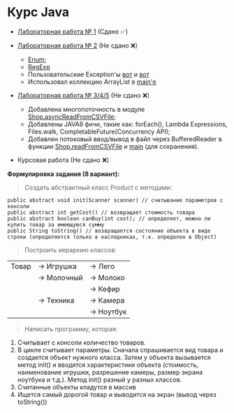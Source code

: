 # Курс Java

 - [Лабораторная работа № 1](https://github.com/alex-rudenkiy/javaLabs/tree/main/lab1)     (Сдано    ✅)
 - [Лабораторная работа № 2](https://github.com/alex-rudenkiy/javaLabs/tree/main/lab2)     (Не сдано ❌)
   * [Enum](https://github.com/alex-rudenkiy/javaLabs/blob/main/lab2/src/ru/bstu/vt/shop/Shop.java);
   * [RegExp](https://github.com/alex-rudenkiy/javaLabs/blob/main/lab2/src/ru/bstu/vt/regxlib/RegxLib.java)
   * Пользовательские Exception'ы [вот](https://github.com/alex-rudenkiy/javaLabs/blob/main/lab2/src/ru/bstu/vt/shop/product/RequiredParameterException.java) и [вот](https://github.com/alex-rudenkiy/javaLabs/blob/main/lab2/src/ru/bstu/vt/regxlib/ParseException.java)
   * Использовал коллекцию ArrayList<Product> в [main'е](https://github.com/alex-rudenkiy/javaLabs/blob/main/lab2/src/ru/bstu/vt/Lab2.java)
 - [Лабораторная работа № 3/4/5](https://github.com/alex-rudenkiy/javaLabs/tree/main/lab3) (Не сдано ❌)
   * Добавлена многопоточность в модуле [Shop.asyncReadFromCSVFile](https://github.com/alex-rudenkiy/javaLabs/blob/main/lab3/src/ru/bstu/vt/shop/Shop.java); 
   * Добавлены JAVA8 фичи, такие как: forEach(), Lambda Expressions, Files.walk, CompletableFuture(Concurrency API);
   * Добавлен потоковый ввод/вывод в файл через BufferedReader в функции [Shop.readFromCSVFile](https://github.com/alex-rudenkiy/javaLabs/blob/main/lab3/src/ru/bstu/vt/shop/Shop.java) и [main](https://github.com/alex-rudenkiy/javaLabs/blob/main/lab3/src/ru/bstu/vt/Lab3.java) (для сохранения).
 
 - Курсовая работа                                                                         (Не сдано ❌)

**Формулировка задания (8 вариант):**

> Создать абстрактный класс Product с методами:

    public abstract void init(Scanner scanner) // считывание параметров с консоли
    public abstract int getCost() // возвращает стоимость товара
    public abstract boolean canBuy(int cost); // определяет, можно ли купить товар за имеющуюся сумму
    public String toString() // возвращается состояние объекта в виде строки (определяется только в наследниках, т.к. определен в Object)

>Построить иерархию классов:

|  | | |
|--|--|--|
| Товар | → Игрушка  | → Лего |
|  | → Молочный | → Молоко |
|  | | → Кефир|
|  | → Техника | → Камера|
|  | | → Ноутбук|

> Написать программу, которая:
1) Считывает с консоли количество товаров.
2) В цикле считывает параметры. Сначала спрашивается вид товара и создается объект нужного класса. Затем у объекта вызывается метод init() и вводятся характеристики объекта (стоимость, наименование игрушки, разрешение камеры, размер экрана ноутбука и т.д.).
Метод init() разный у разных классов.
3) Считанные объекты кладутся в массив
4) Ищется самый дорогой товар и выводится на экран (вывод через toString())

